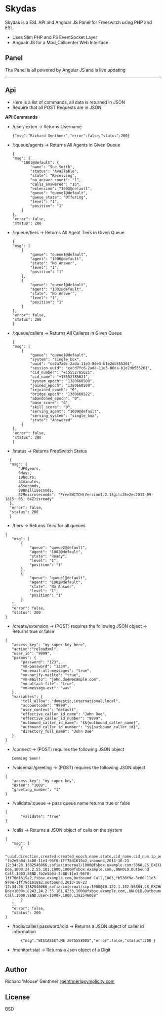 Skydas
=========

Skydas is a ESL API and Angluar JS Panel for Freeswitch using PHP and ESL.
    
  - Uses Slim PHP and FS EventSocket Layer
  - Angualr JS for a Mod_Callcenter Web Interface
  
Panel
----
The Panel is all powered by Angular JS and is live updating

____

Api
----
  - Here is a list of commands, all data is returned in JSON
  - Require that all POST Requests are in JSON
  
**API Commands**

 * /user/:exten -> Returns Username
    ```
    {"msg":"Richard Genthner","error":false,"status":200}
    ```
 * /:queue/agents -> Returns All Agents in Given Queue
    ```
    {
    "msg": {
        "1003@default": {
            "name": "Sue Smith",
            "status": "Available",
            "state": "Receiving",
            "no_answer_count": "1",
            "calls_answered": "16",
            "extension": "1003@default",
            "queue": "queue1@default",
            "queue_state": "Offering",
            "level": "1",
            "position": "1"
        }
    },
    "error": false,
    "status": 200
    ```
 * /:queue/tiers -> Returns All Agent Tiers in Given Queue
    ```
    {
    "msg": [
        {
            "queue": "queue1@default",
            "agent": "1006@default",
            "state": "No Answer",
            "level": "1",
            "position": "1"
        },
        {
            "queue": "queue1@default",
            "agent": "1002@default",
            "state": "No Answer",
            "level": "1",
            "position": "1"
        }
    ],
    "error": false,
    "status": 200
    }
    ```
 * /:queue/callers -> Returns All Callerss in Given Queue
    ```
    {
    "msg": [
        {
            "queue": "queue1@default",
            "system": "single_box",
            "uuid": "ce2a7a0c-2ada-11e3-86e3-b1e2db555261",
            "session_uuid": "cacd7fc6-2ada-11e3-86da-b1e2db555261",
            "cid_number": "+15552785621",
            "cid_name": "+15552785621",
            "system_epoch": "1380660500",
            "joined_epoch": "1380660500",
            "rejoined_epoch": "0",
            "bridge_epoch": "1380660522",
            "abandoned_epoch": "0",
            "base_score": "0",
            "skill_score": "0",
            "serving_agent": "1009@default",
            "serving_system": "single_box",
            "state": "Answered"
        }
    ],
    "error": false,
    "status": 200
    }
    ```
 * /status -> Returns FreeSwitch Status
  ```
    {
    "msg": {
        "UP0years,
        0days,
        19hours,
        34minutes,
        45seconds,
        898milliseconds,
        829microseconds": "FreeSWITCH(Version1.2.13gitc26e2ec2013-09-1815: 05: 04Z)isready"
    },
    "error": false,
    "status": 200
    }
```
 * /tiers -> Returns Teirs for all queues
 ```
{
    "msg": [
        {
            "queue": "queue2@default",
            "agent": "1002@default",
            "state": "Ready",
            "level": "1",
            "position": "1"
        },
        {
            "queue": "queue1@default",
            "agent": "1002@default",
            "state": "No Answer",
            "level": "1",
            "position": "1"
        }
    ],
    "error": false,
    "status": 200
}
```

 *  /create/extension -> (POST) requires the following JSON object -> Returns true or false
 ```
{
    "access_key": "my super key here",
    "action":"reloadxml",
    "user_id": "9999",
    "params": {
        "password": "123",
        "vm-password": "1234",
        "vm-email-all-messages": "true",
        "vm-notify-mailto": "true",
        "vm-mailto": "john.doe@example.com",
        "vm-attach-file": "true",
        "vm-message-ext": "wav"
    },
    "variables": {
        "toll_allow": "domestic,international,local",
        "accountcode": "9999",
        "user_context": "default",
        "effective_caller_id_name": "John Doe",
        "effective_caller_id_number": "9999",
        "outbound_caller_id_name": "$${outbound_caller_name}",
        "outbound_caller_id_number": "$${outbound_caller_id}",
        "directory_full_name": "John Doe"
    }
}
```

 * /connect -> (POST) requires the following JSON object
 ```
    Comming Soon!
 ```

 * /voicemail/greeting -> (POST) requires the following JSON object
 ```
{
    "access_key": "my super key",
    "exten": "1009",
    "greeting_number": "1"
} 
```

 * /validate/:queue -> pass queue name returns true or false
 ```
{
        "validate": "true"
}
```

 * /calls -> Returns a JSON object of calls on the system
 ```
{
    "msg": [
        {
            "uuid,direction,created,created_epoch,name,state,cid_name,cid_num,ip_addr,dest,presence_id,presence_data,callstate,callee_name,callee_num,callee_direction,call_uuid,hostname,sent_callee_name,sent_callee_num,b_uuid,b_direction,b_created,b_created_epoch,b_name,b_state,b_cid_name,b_cid_num,b_ip_addr,b_dest,b_presence_id,b_presence_data,b_callstate,b_callee_name,b_callee_num,b_callee_direction,b_sent_callee_name,b_sent_callee_num,call_created_epoch": "fb2e5b04-3c00-11e3-96f0-1ff78d1619a2,inbound,2013-10-23 12:34:26,1382546066,sofia/internal/1000@fsbox.example.com:5060,CS_EXECUTE,John Doe,1000,24.2.55.181,1000,1000@fsbox.example.com,,UNHOLD,Outbound Call,1003,SEND,fb2e5b04-3c00-11e3-96f0-1ff78d1619a2,fsbox.example.com,Outbound Call,1003,fb530f9e-3c00-11e3-970e-1ff78d1619a2,outbound,2013-10-23 12:34:26,1382546066,sofia/internal/sip:1000@10.122.1.152:56884,CS_EXCHANGE_MEDIA,John Doe<1000>,8243,24.2.55.181,8233,1000@fsbox.example.com,,UNHOLD,Outbound Call,1000,SEND,User<1000>,1000,1382546068"
        }
    ],
    "error": false,
    "status": 200
}
```

 * /tools/caller/:password/:cid -> Returns a JSON object of caller id information
 ```
        {"msg":"WISCASSET,ME 2075558005","error":false,"status":200 }
 ```

 * /monitor/:stat -> Returns a Json object of a Digit
 ```

 ```

Author
----
Richard 'Moose' Genthner <rgenthner@symplicity.com>

License
--------

BSD